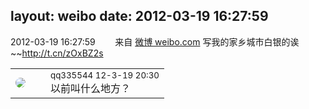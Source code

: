 layout: weibo
date: 2012-03-19 16:27:59
---
<meta name="referrer" content="no-referrer" />

2012-03-19 16:27:59  &nbsp;&nbsp;&nbsp;&nbsp;&nbsp;&nbsp; 来自 <a href="http://weibo.com/" rel="nofollow">微博 weibo.com</a>
写我的家乡城市白银的诶~~http://t.cn/zOxBZ2s ​​​

<table style="width: 100%;">
  <tr>
    <td style="width: 40px;"><img style="border-radius:50%" src="https://tva4.sinaimg.cn/crop.0.0.180.180.50/7d25944djw1e8qgp5bmzyj2050050aa8.jpg?KID=imgbed,tva&Expires=1624466448&ssig=nJV92mCGRY"></td>
    <td colspan="2"><small>qq335544 12-3-19 20:30</small><br/>以前叫什么地方？</td>
  </tr>
</table>
